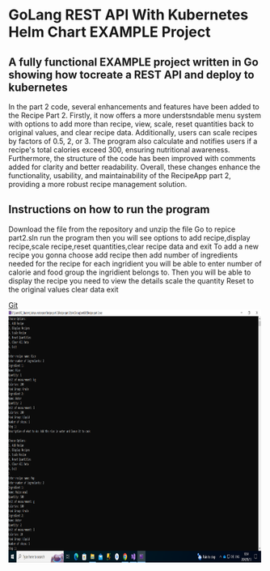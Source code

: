 # GoLang REST API With Kubernetes Helm Chart EXAMPLE Project

## A fully functional EXAMPLE project written in Go showing how tocreate a REST API and deploy to kubernetes

In the part 2 code, several enhancements and features have been added to the Recipe Part 2. Firstly, it now offers a more understsndable menu system with options to add more than recipe, view, scale, reset quantities back to original values, and clear recipe data. Additionally, users can scale recipes by factors of 0.5, 2, or 3. The program also calculate and notifies users if a recipe's total calories exceed 300, ensuring nutritional awareness. Furthermore, the structure of the code has been improved with comments added for clarity and better readability. Overall, these changes enhance the functionality, usability, and maintainability of the RecipeApp part 2, providing a more robust recipe management solution.



## Instructions on how to run the program 
Download the file from the repository and unzip the file
Go to repice part2.sln
run the program then you will see options to add recipe,display recipe,scale recipe,reset quantities,clear recipe data and exit
To add a new recipe you gonna choose add recipe then add number of ingredients needed for the recipe
for each ingridient you will be able to enter number of calorie and food group the ingridient belongs to.
Then you will be able to display the recipe you need to view the details
scale the quantity
Reset to the original values
clear data
exit

<a href='https://github.com/ST10394146/Prog-part2'> Git</a>
<img src="Screenshot (13).png" width='500px' height='500px'>
